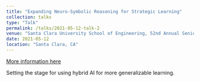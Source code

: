 ```yaml
---
title: "Expanding Neuro-Symbolic Reasoning for Strategic Learning"
collection: talks
type: "Talk"
permalink: /talks/2021-05-12-talk-2
venue: "Santa Clara University School of Engineering, 52nd Annual Senior Design Conference"
date: 2021-05-12
location: "Santa Clara, CA"
---
```


[More information here](https://www.scu.edu/engineering/undergraduate/senior-design/archives/2022-senior-design/)

Setting the stage for using hybrid AI for more generalizable learning.
